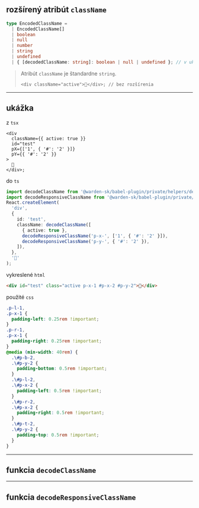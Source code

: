 ## rozšírený atribút `className`

```ts
type EncodedClassName =
  | EncodedClassName[]
  | boolean
  | null
  | number
  | string
  | undefined
  | { [decodedClassName: string]: boolean | null | undefined }; // v ukážke
```

> Atribút `className` je štandardne `string`.
>
> ```tsx
> <div className="active">👋</div>; // bez rozšírenia
> ```

***

## ukážka

z `tsx`

```tsx
<div
  className={{ active: true }}
  id="test"
  pX={['1', { '#': '2' }]}
  pY={{ '#': '2' }}
>
  👋
</div>;
```

do `ts`

```ts
import decodeClassName from '@warden-sk/babel-plugin/private/helpers/decodeClassName';
import decodeResponsiveClassName from '@warden-sk/babel-plugin/private/helpers/decodeResponsiveClassName';
React.createElement(
  'div',
  {
    id: 'test',
    className: decodeClassName([
      { active: true },
      decodeResponsiveClassName('p-x-', ['1', { '#': '2' }]),
      decodeResponsiveClassName('p-y-', { '#': '2' }),
    ]),
  },
  '👋'
);
```

vykreslené `html`

```html
<div id="test" class="active p-x-1 #p-x-2 #p-y-2">👋</div>
```

použité `css`

```css
.p-l-1,
.p-x-1 {
  padding-left: 0.25rem !important;
}
.p-r-1,
.p-x-1 {
  padding-right: 0.25rem !important;
}
@media (min-width: 40rem) {
  .\#p-b-2,
  .\#p-y-2 {
    padding-bottom: 0.5rem !important;
  }
  .\#p-l-2,
  .\#p-x-2 {
    padding-left: 0.5rem !important;
  }
  .\#p-r-2,
  .\#p-x-2 {
    padding-right: 0.5rem !important;
  }
  .\#p-t-2,
  .\#p-y-2 {
    padding-top: 0.5rem !important;
  }
}
```

***

## funkcia `decodeClassName`

***

## funkcia `decodeResponsiveClassName`
